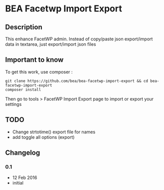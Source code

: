 # BEA Facetwp Import Export #

## Description ##

This enhance FacetWP admin. Instead of copy/paste json export/import data in textarea, just export/import json files

## Important to know ##

To get this work, use composer :

```
git clone https://github.com/bea/bea-facetwp-import-export && cd bea-facetwp-import-export
composer install
```

Then go to tools > FacetWP Import Export page to import or export your settings

## TODO ##

* Change strtotime() export file for names
* add toggle all options (export)

## Changelog ##

### 0.1
* 12 Feb 2016
* initial